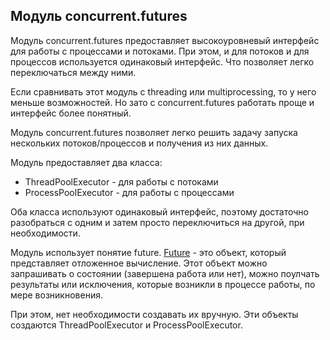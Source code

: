 ## Модуль concurrent.futures

Модуль concurrent.futures предоставляет высокоуровневый интерфейс для работы с процессами и потоками.
При этом, и для потоков и для процессов используется одинаковый интерфейс.
Что позволяет легко переключаться между ними.

Если сравнивать этот модуль с threading или multiprocessing, то у него меньше возможностей.
Но зато с concurrent.futures работать проще и интерфейс более понятный.

Модуль concurrent.futures позволяет легко решить задачу запуска нескольких потоков/процессов и получения из них данных.

Модуль предоставляет два класса:

* ThreadPoolExecutor - для работы с потоками
* ProcessPoolExecutor - для работы с процессами


Оба класса используют одинаковый интерфейс, поэтому достаточно разобраться с одним и затем просто переключиться на другой, при необходимости.

Модуль использует понятие future.
[Future](https://en.wikipedia.org/wiki/Futures_and_promises) - это объект, который представляет отложенное вычисление.
Этот объект можно запрашивать о состоянии (завершена работа или нет), можно поулчать результаты или исключения, которые возникли в процессе работы, по мере возникновения.

При этом, нет необходимости создавать их вручную.
Эти объекты создаются ThreadPoolExecutor и ProcessPoolExecutor.


